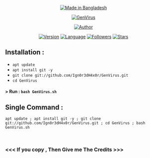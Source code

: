 <p align="center">
<a href="#"><img title="Made in Bangladesh" src="https://img.shields.io/badge/MADE%20IN-BANGLADESH-green?colorA=%23ff0000&colorB=%23017e40&style=for-the-badge"></a>
</p>
<p align="center">
<a href="#"><img title="GenVirus" src="https://i.ibb.co/XVnybz9/IGV.png"></a>
</p>
<p align="center">
<a href="https://github.com/IGN0R3DH4X0R"><img title="Author" src="https://img.shields.io/badge/Author-Shayer--Mahmud--Sowmik-red.svg?style=for-the-badge&logo=github"></a>
</p>
<p align="center">
<a href="#"><img title="Version" src="https://img.shields.io/badge/Version-1.0-green.svg?style=flat-square"></a>
<a href="#"><img title="Language" src="https://badges.frapsoft.com/bash/v1/bash.png?v=103"></a>
<a href="https://github.com/IGN0R3DH4X0R/followers"><img title="Followers" src="https://img.shields.io/github/followers/Ign0r3dH4x0r?color=blue&style=flat-square"></a>
<a href="https://github.com/IGN0R3DH4X0R/GenVirus/stargazers/"><img title="Stars" src="https://img.shields.io/github/stars/Ign0r3dH4x0r/GenVirus?color=red&style=flat-square"></a>
</p>

## Installation :

* `apt update`
* `apt install git -y`
* `git clone git://github.com/Ign0r3dH4x0r/GenVirus.git`
* `cd GenVirus`

#### > Run : `bash GenVirus.sh`

## Single Command :
```
apt update ; apt install git -y ; git clone git://github.com/Ign0r3dH4x0r/GenVirus.git ; cd GenVirus ; bash GenVirus.sh
```
<br/>

### <<< If you copy , Then Give me The Credits >>>
